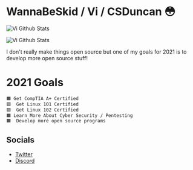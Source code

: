  # WannaBeSkid / Vi / CSDuncan 😳


![Vi Github Stats](https://github-readme-stats.vercel.app/api?username=WannaBeSkid&theme=dracula&show_icons=true)

![Vi Github Stats](https://github-readme-stats.vercel.app/api/top-langs/?username=WannaBeSKid&layout=compact&show_icons=true&title_color=e5658f&icon_color=81ceeb&text_color=fff&bg_color=282a36)

I don't really make things open source but one of my goals for 2021 is to develop more open source stuff!

# 2021 Goals

```bash
🟧 Get CompTIA A+ Certified
🟥  Get Linux 101 Certified
🟥  Get Linux 102 Certified
🟧 Learn More About Cyber Security / Pentesting
🟧  Develop more open source programs
```

## Socials


* [Twitter](https://twitter.com/WannaBeSkid)
* [Discord](https://discord.com/users/806210720454148097)

